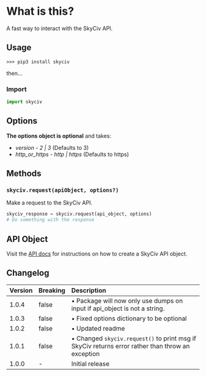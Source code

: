 # What is this?

A fast way to interact with the SkyCiv API.

## Usage

`>>> pip3 install skyciv`

then...

### Import

```py
import skyciv
```

## Options

**The options object is optional** and takes:

* *version* - _2 | 3_ (Defaults to 3)
* *http_or_https* - _http | https_ (Defaults to https)

## Methods

### `skyciv.request(apiObject, options?)`
Make a request to the SkyCiv API.

```py
skyciv_response = skyciv.request(api_object, options)
# Do something with the response
```

## API Object
Visit the [API docs](https://skyciv.com/api/v3/docs/getting-started) for instructions on how to create a SkyCiv API object.

## Changelog

| Version  | Breaking          | Description     |
| :---     | :---              | :---            |
| 1.0.4    | false             | • Package will now only use dumps on input if api_object is not a string. |
| 1.0.3    | false             | • Fixed options dictionary to be optional |
| 1.0.2    | false             | • Updated readme |
| 1.0.1    | false             | • Changed `skyciv.request()` to print msg if SkyCiv returns error rather than throw an exception |
| 1.0.0    | -                 | Initial release |